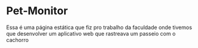# Pet-Monitor


Essa é uma página estática que fiz pro trabalho da faculdade onde tivemos que desenvolver um aplicativo web que rastreava um passeio com o cachorro

